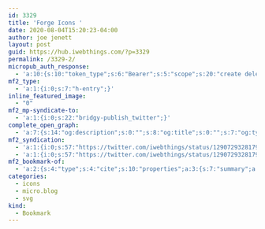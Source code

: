 ```yaml
---
id: 3329
title: 'Forge Icons '
date: 2020-08-04T15:20:23-04:00
author: joe jenett
layout: post
guid: https://hub.iwebthings.com/?p=3329
permalink: /3329-2/
micropub_auth_response:
  - 'a:10:{s:10:"token_type";s:6:"Bearer";s:5:"scope";s:20:"create delete update";s:2:"me";s:27:"https://hub.iwebthings.com/";s:9:"issued_by";s:54:"https://hub.iwebthings.com/wp-json/indieauth/1.0/token";s:9:"client_id";s:20:"https://omnibear.com";s:11:"client_name";s:8:"Omnibear";s:11:"client_icon";s:29:"https://omnibear.com/logo.svg";s:9:"issued_at";i:1591353809;s:4:"user";i:1;s:13:"last_accessed";i:1596568610;}'
mf2_type:
  - 'a:1:{i:0;s:7:"h-entry";}'
inline_featured_image:
  - "0"
mf2_mp-syndicate-to:
  - 'a:1:{i:0;s:22:"bridgy-publish_twitter";}'
complete_open_graph:
  - 'a:7:{s:14:"og:description";s:0:"";s:8:"og:title";s:0:"";s:7:"og:type";s:0:"";s:12:"twitter:card";s:7:"summary";s:15:"twitter:creator";s:0:"";s:19:"twitter:description";s:0:"";s:8:"og:image";s:0:"";}'
mf2_syndication:
  - 'a:1:{i:0;s:57:"https://twitter.com/iwebthings/status/1290729328179908608";}'
  - 'a:1:{i:0;s:57:"https://twitter.com/iwebthings/status/1290729328179908608";}'
mf2_bookmark-of:
  - 'a:2:{s:4:"type";s:4:"cite";s:10:"properties";a:3:{s:7:"summary";a:1:{i:0;s:60:"Free Download of over 300+ SVG icons for your next project. ";}s:4:"name";a:1:{i:0;s:12:"Forge Icons ";}s:3:"url";a:1:{i:0;s:32:"https://icons.theforgesmith.com/";}}}'
categories:
  - icons
  - micro.blog
  - svg
kind:
  - Bookmark
---
```

